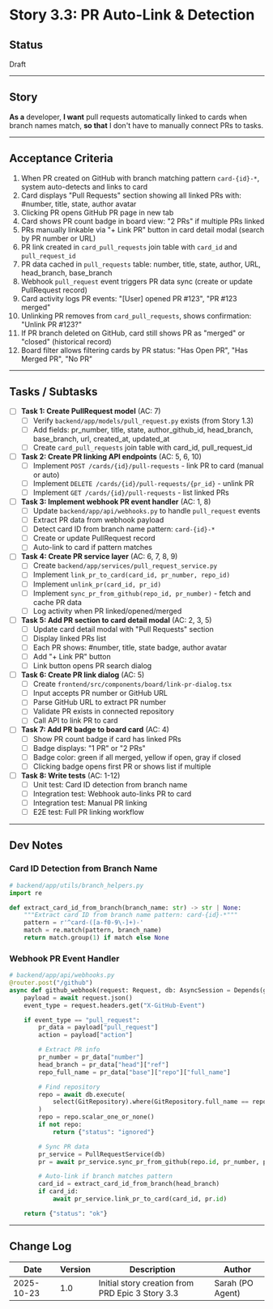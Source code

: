 # Story 3.3: PR Auto-Link & Detection

## Status
Draft

---

## Story

**As a** developer,
**I want** pull requests automatically linked to cards when branch names match,
**so that** I don't have to manually connect PRs to tasks.

---

## Acceptance Criteria

1. When PR created on GitHub with branch matching pattern `card-{id}-*`, system auto-detects and links to card
2. Card displays "Pull Requests" section showing all linked PRs with: #number, title, state, author avatar
3. Clicking PR opens GitHub PR page in new tab
4. Card shows PR count badge in board view: "2 PRs" if multiple PRs linked
5. PRs manually linkable via "+ Link PR" button in card detail modal (search by PR number or URL)
6. PR link created in `card_pull_requests` join table with `card_id` and `pull_request_id`
7. PR data cached in `pull_requests` table: number, title, state, author, URL, head_branch, base_branch
8. Webhook `pull_request` event triggers PR data sync (create or update PullRequest record)
9. Card activity logs PR events: "[User] opened PR #123", "PR #123 merged"
10. Unlinking PR removes from `card_pull_requests`, shows confirmation: "Unlink PR #123?"
11. If PR branch deleted on GitHub, card still shows PR as "merged" or "closed" (historical record)
12. Board filter allows filtering cards by PR status: "Has Open PR", "Has Merged PR", "No PR"

---

## Tasks / Subtasks

- [ ] **Task 1: Create PullRequest model** (AC: 7)
  - [ ] Verify `backend/app/models/pull_request.py` exists (from Story 1.3)
  - [ ] Add fields: pr_number, title, state, author_github_id, head_branch, base_branch, url, created_at, updated_at
  - [ ] Create `card_pull_requests` join table with card_id, pull_request_id

- [ ] **Task 2: Create PR linking API endpoints** (AC: 5, 6, 10)
  - [ ] Implement `POST /cards/{id}/pull-requests` - link PR to card (manual or auto)
  - [ ] Implement `DELETE /cards/{id}/pull-requests/{pr_id}` - unlink PR
  - [ ] Implement `GET /cards/{id}/pull-requests` - list linked PRs

- [ ] **Task 3: Implement webhook PR event handler** (AC: 1, 8)
  - [ ] Update `backend/app/api/webhooks.py` to handle `pull_request` events
  - [ ] Extract PR data from webhook payload
  - [ ] Detect card ID from branch name pattern: `card-{id}-*`
  - [ ] Create or update PullRequest record
  - [ ] Auto-link to card if pattern matches

- [ ] **Task 4: Create PR service layer** (AC: 6, 7, 8, 9)
  - [ ] Create `backend/app/services/pull_request_service.py`
  - [ ] Implement `link_pr_to_card(card_id, pr_number, repo_id)`
  - [ ] Implement `unlink_pr(card_id, pr_id)`
  - [ ] Implement `sync_pr_from_github(repo_id, pr_number)` - fetch and cache PR data
  - [ ] Log activity when PR linked/opened/merged

- [ ] **Task 5: Add PR section to card detail modal** (AC: 2, 3, 5)
  - [ ] Update card detail modal with "Pull Requests" section
  - [ ] Display linked PRs list
  - [ ] Each PR shows: #number, title, state badge, author avatar
  - [ ] Add "+ Link PR" button
  - [ ] Link button opens PR search dialog

- [ ] **Task 6: Create PR link dialog** (AC: 5)
  - [ ] Create `frontend/src/components/board/link-pr-dialog.tsx`
  - [ ] Input accepts PR number or GitHub URL
  - [ ] Parse GitHub URL to extract PR number
  - [ ] Validate PR exists in connected repository
  - [ ] Call API to link PR to card

- [ ] **Task 7: Add PR badge to board card** (AC: 4)
  - [ ] Show PR count badge if card has linked PRs
  - [ ] Badge displays: "1 PR" or "2 PRs"
  - [ ] Badge color: green if all merged, yellow if open, gray if closed
  - [ ] Clicking badge opens first PR or shows list if multiple

- [ ] **Task 8: Write tests** (AC: 1-12)
  - [ ] Unit test: Card ID detection from branch name
  - [ ] Integration test: Webhook auto-links PR to card
  - [ ] Integration test: Manual PR linking
  - [ ] E2E test: Full PR linking workflow

---

## Dev Notes

### Card ID Detection from Branch Name

```python
# backend/app/utils/branch_helpers.py
import re

def extract_card_id_from_branch(branch_name: str) -> str | None:
    """Extract card ID from branch name pattern: card-{id}-*"""
    pattern = r'^card-([a-f0-9\-]+)-'
    match = re.match(pattern, branch_name)
    return match.group(1) if match else None
```

### Webhook PR Event Handler

```python
# backend/app/api/webhooks.py
@router.post("/github")
async def github_webhook(request: Request, db: AsyncSession = Depends(get_db)):
    payload = await request.json()
    event_type = request.headers.get("X-GitHub-Event")

    if event_type == "pull_request":
        pr_data = payload["pull_request"]
        action = payload["action"]

        # Extract PR info
        pr_number = pr_data["number"]
        head_branch = pr_data["head"]["ref"]
        repo_full_name = pr_data["base"]["repo"]["full_name"]

        # Find repository
        repo = await db.execute(
            select(GitRepository).where(GitRepository.full_name == repo_full_name)
        )
        repo = repo.scalar_one_or_none()
        if not repo:
            return {"status": "ignored"}

        # Sync PR data
        pr_service = PullRequestService(db)
        pr = await pr_service.sync_pr_from_github(repo.id, pr_number, pr_data)

        # Auto-link if branch matches pattern
        card_id = extract_card_id_from_branch(head_branch)
        if card_id:
            await pr_service.link_pr_to_card(card_id, pr.id)

    return {"status": "ok"}
```

---

## Change Log

| Date | Version | Description | Author |
|------|---------|-------------|--------|
| 2025-10-23 | 1.0 | Initial story creation from PRD Epic 3 Story 3.3 | Sarah (PO Agent) |
